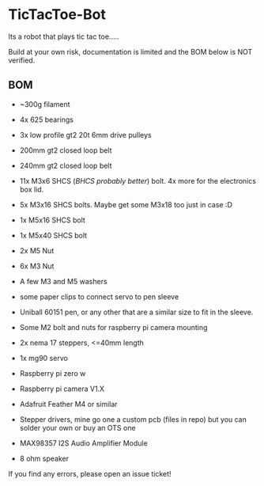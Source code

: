 # TicTacToe-Bot
Its a robot that plays tic tac toe.....

Build at your own risk, documentation is limited and the BOM below is NOT verified.

## BOM
* ~300g filament
* 4x 625 bearings
* 3x low profile gt2 20t 6mm drive pulleys
* 200mm gt2 closed loop belt
* 240mm gt2 closed loop belt
* 11x M3x6 SHCS (*BHCS probably better*) bolt. 4x more for the electronics box lid.
* 5x M3x16 SHCS bolts. Maybe get some M3x18 too just in case :D
* 1x M5x16 SHCS bolt
* 1x M5x40 SHCS bolt
* 2x M5 Nut
* 6x M3 Nut
* A few M3 and M5 washers
* some paper clips to connect servo to pen sleeve
* Uniball 60151 pen, or any other that are a similar size to fit in the sleeve.
* Some M2 bolt and nuts for raspberry pi camera mounting

* 2x nema 17 steppers, <=40mm length
* 1x mg90 servo
* Raspberry pi zero w
* Raspberry pi camera V1.X
* Adafruit Feather M4 or similar
* Stepper drivers, mine go one a custom pcb (files in repo) but you can solder your own or buy an OTS one
* MAX98357 I2S Audio Amplifier Module
* 8 ohm speaker

If you find any errors, please open an issue ticket!
